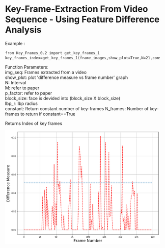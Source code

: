 # Key-Frame-Extraction From Video Sequence - Using Feature Difference Analysis

Example :
```
from Key_Frames_0.2 import get_key_frames_1
key_frames_index=get_key_frames_1(frame_images,show_plot=True,N=21,constant=True,N_frames=20)

```  
  
  
    
Function Parameters:    
img_seq: Frames extracted from a video  
show_plot: plot 'difference measure vs frame number' graph  
N: Interval   
M: refer to paper  
p_factor: refer to paper  
block_size: face is devided into (block_size X block_size)  
lbp_r: lbp radius  
constant: Return constant number of key-frames
N_frames: Number of key-frames to return if constant==True
  

Returns 
Index of key frames    
  

![difference measure vs frame number' graph](https://github.com/SuhailSaify/Key-Frame-Extraction/blob/master/Key_Frame_N_21.png)
